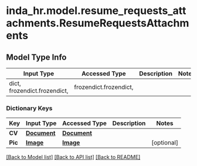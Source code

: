 # inda_hr.model.resume_requests_attachments.ResumeRequestsAttachments

## Model Type Info
Input Type | Accessed Type | Description | Notes
------------ | ------------- | ------------- | -------------
dict, frozendict.frozendict,  | frozendict.frozendict,  |  | 

### Dictionary Keys
Key | Input Type | Accessed Type | Description | Notes
------------ | ------------- | ------------- | ------------- | -------------
**CV** | [**Document**](Document.md) | [**Document**](Document.md) |  | 
**Pic** | [**Image**](Image.md) | [**Image**](Image.md) |  | [optional] 

[[Back to Model list]](../../README.md#documentation-for-models) [[Back to API list]](../../README.md#documentation-for-api-endpoints) [[Back to README]](../../README.md)

